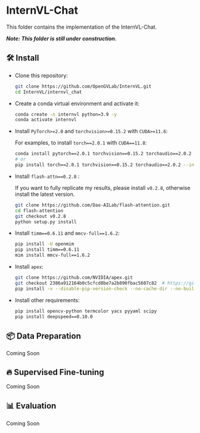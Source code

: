 # InternVL-Chat

This folder contains the implementation of the InternVL-Chat.

***Note: This folder is still under construction.***

## 🛠️ Install

- Clone this repository:

  ```bash
  git clone https://github.com/OpenGVLab/InternVL.git
  cd InternVL/internvl_chat
  ```

- Create a conda virtual environment and activate it:

  ```bash
  conda create -n internvl python=3.9 -y
  conda activate internvl
  ```

- Install `PyTorch>=2.0` and `torchvision>=0.15.2` with `CUDA>=11.6`:

  For examples, to install `torch==2.0.1` with `CUDA==11.8`:

  ```bash
  conda install pytorch==2.0.1 torchvision==0.15.2 torchaudio==2.0.2 pytorch-cuda=11.8 -c pytorch -c nvidia
  # or
  pip install torch==2.0.1 torchvision==0.15.2 torchaudio==2.0.2 --index-url https://download.pytorch.org/whl/cu118
  ```

- Install `flash-attn==0.2.8` :

  If you want to fully replicate my results, please install `v0.2.8`, otherwise install the latest version.

  ```bash
  git clone https://github.com/Dao-AILab/flash-attention.git
  cd flash-attention
  git checkout v0.2.8
  python setup.py install
  ```

- Install `timm==0.6.11` and `mmcv-full==1.6.2`:

  ```bash
  pip install -U openmim
  pip install timm==0.6.11
  mim install mmcv-full==1.6.2
  ```

- Install `apex`:

  ```bash
  git clone https://github.com/NVIDIA/apex.git
  git checkout 2386a912164b0c5cfcd8be7a2b890fbac5607c82  # https://github.com/NVIDIA/apex/issues/1735
  pip install -v --disable-pip-version-check --no-cache-dir --no-build-isolation --config-settings "--build-option=--cpp_ext" --config-settings "--build-option=--cuda_ext" ./
  ```

- Install other requirements:

  ```bash
  pip install opencv-python termcolor yacs pyyaml scipy
  pip install deepspeed==0.10.0
  ```

## 📦 Data Preparation

Coming Soon

## 🔥 Supervised Fine-tuning

Coming Soon

## 📊 Evaluation

Coming Soon
